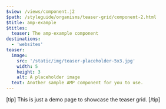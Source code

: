 ```yaml
---
$view: /views/component.j2
$path: /styleguide/organisms/teaser-grid/component-2.html
$title: amp-example
$titles:
  teaser: The amp-example component
destinations:
  - 'websites'
teaser:
  image:
    src: '/static/img/teaser-placeholder-5x3.jpg'
    width: 5
    height: 3
    alt: A placeholder image
  text: Another sample AMP component for you to use.
---
```

[tip]
This is just a demo page to showcase the teaser grid.
[/tip]
